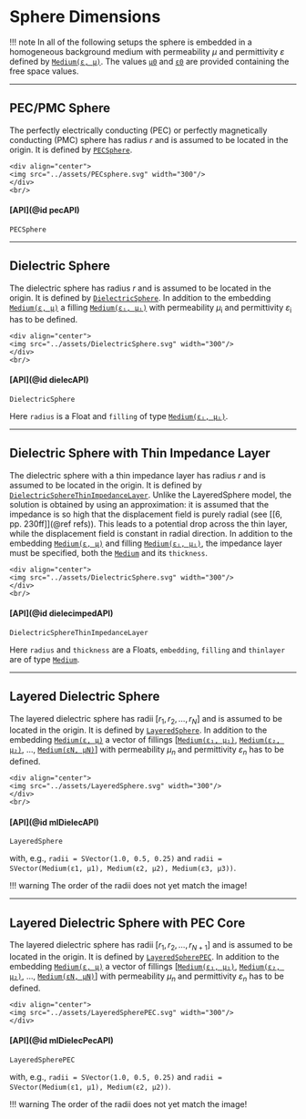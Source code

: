 
# Sphere Dimensions

!!! note
    In all of the following setups the sphere is embedded in a homogeneous background medium with permeability $\mu$ and permittivity $\varepsilon$ defined by [`Medium(ε, μ)`](@ref). The values [`μ0`](@ref) and [`ε0`](@ref)  are provided containing the free space values.


---
## PEC/PMC Sphere

The perfectly electrically conducting (PEC) or perfectly magnetically conducting (PMC) sphere has radius $r$ and is assumed to be located in the origin. It is defined by [`PECSphere`](@ref).
```@raw html
<div align="center">
<img src="../assets/PECsphere.svg" width="300"/>
</div>
<br/>
```

#### [API](@id pecAPI)

```@docs
PECSphere
```


---
## Dielectric Sphere

The dielectric sphere has radius $r$ and is assumed to be located in the origin. It is defined by [`DielectricSphere`](@ref). In addition to the embedding [`Medium(ε, μ)`](@ref) a filling [`Medium(εᵢ, μᵢ)`](@ref) with permeability $\mu_\mathrm{i}$ and permittivity $\varepsilon_\mathrm{i}$ has to be defined. 
```@raw html
<div align="center">
<img src="../assets/DielectricSphere.svg" width="300"/>
</div>
<br/>
```

#### [API](@id dielecAPI)

```@docs
DielectricSphere
```
Here `radius` is a Float and `filling` of type [`Medium(εᵢ, μᵢ)`](@ref).

---
## Dielectric Sphere with Thin Impedance Layer

The dielectric sphere with a thin impedance layer has radius $r$ and is assumed to be located in the origin. It is defined by [`DielectricSphereThinImpedanceLayer`](@ref). Unlike the LayeredSphere model, the solution is obtained by using an approximation: it is assumed that the impedance is so high that the displacement field is purely radial (see [[6, pp. 230ff]](@ref refs)). This leads to a potential drop across the thin layer, while the displacement field is constant in radial direction. In addition to the embedding [`Medium(ε, μ)`](@ref) and  filling [`Medium(εᵢ, μᵢ)`](@ref), the impedance layer must be specified, both the [`Medium`](@ref) and its `thickness`.  
```@raw html
<div align="center">
<img src="../assets/DielectricSphere.svg" width="300"/>
</div>
<br/>
```

#### [API](@id dielecimpedAPI)

```@docs
DielectricSphereThinImpedanceLayer
```
Here `radius` and `thickness` are a Floats, `embedding`, `filling` and `thinlayer` are of type [`Medium`](@ref).


---
## Layered Dielectric Sphere

The layered dielectric sphere has radii $[r_1, r_2, \dots, r_N]$ and is assumed to be located in the origin. It is defined by [`LayeredSphere`](@ref). In addition to the embedding [`Medium(ε, μ)`](@ref) a vector of fillings [[`Medium(ε₁, μ₁)`](@ref), [`Medium(ε₂, μ₂)`](@ref), ..., [`Medium(εN, μN)`](@ref)] with permeability $\mu_n$ and permittivity $\varepsilon_n$ has to be defined.
```@raw html
<div align="center">
<img src="../assets/LayeredSphere.svg" width="300"/>
</div>
<br/>
```

#### [API](@id mlDielecAPI)

```@docs
LayeredSphere
```
with, e.g., `radii = SVector(1.0, 0.5, 0.25)` and `radii = SVector(Medium(ε1, μ1), Medium(ε2, μ2), Medium(ε3, μ3))`.

!!! warning
    The order of the radii does not yet match the image!


---
## Layered Dielectric Sphere with PEC Core

The layered dielectric sphere has radii $[r_1, r_2, \dots, r_{N+1}]$ and is assumed to be located in the origin. It is defined by [`LayeredSpherePEC`](@ref). In addition to the embedding [`Medium(ε, μ)`](@ref) a vector of fillings [[`Medium(ε₁, μ₁)`](@ref), [`Medium(ε₂, μ₂)`](@ref), ..., [`Medium(εN, μN)`](@ref)] with permeability $\mu_n$ and permittivity $\varepsilon_n$ has to be defined.
```@raw html
<div align="center">
<img src="../assets/LayeredSpherePEC.svg" width="300"/>
</div>
```

#### [API](@id mlDielecPecAPI)

```@docs
LayeredSpherePEC
```
with, e.g., `radii = SVector(1.0, 0.5, 0.25)` and `radii = SVector(Medium(ε1, μ1), Medium(ε2, μ2))`.

!!! warning
    The order of the radii does not yet match the image!
